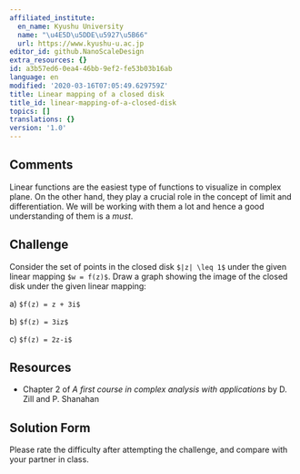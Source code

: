 ```yaml
---
affiliated_institute:
  en_name: Kyushu University
  name: "\u4E5D\u5DDE\u5927\u5B66"
  url: https://www.kyushu-u.ac.jp
editor_id: github.NanoScaleDesign
extra_resources: {}
id: a3b57ed6-0ea4-46bb-9ef2-fe53b03b16ab
language: en
modified: '2020-03-16T07:05:49.629759Z'
title: Linear mapping of a closed disk
title_id: linear-mapping-of-a-closed-disk
topics: []
translations: {}
version: '1.0'
---
```


## Comments

Linear functions are the easiest type of functions to visualize in complex plane. On the other hand, they play a crucial role in the concept of limit and differentiation. We will be working with them a lot and hence a good understanding of them is a *must*. 

## Challenge
Consider the set of points in the closed disk `$|z| \leq 1$` under the given linear mapping `$w = f(z)$`. Draw a graph showing the image of the closed disk under the given linear mapping:
    
a) `$f(z) = z + 3i$`

b) `$f(z) = 3iz$`
    
c) `$f(z) = 2z-i$`



## Resources
    
- Chapter 2 of *A first course in complex analysis with applications* by D. Zill and P. Shanahan


## Solution Form
Please rate the difficulty after attempting the challenge, and compare with your partner in class.
